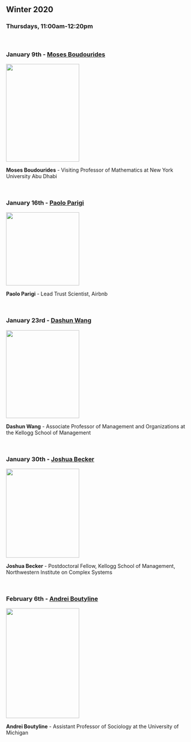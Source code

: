 
## Winter 2020

### Thursdays, 11:00am-12:20pm
<br>

### January 9th - [Moses Boudourides](https://github.com/uchicago-computation-workshop/Winter2020/tree/master/01-09_Boudourides)

<div><img src="https://sonic.northwestern.edu/wp-content/uploads/2018/12/MosesBoudourides2018-768x1024.jpg" width="200" height="267"></div>

**Moses Boudourides** - Visiting Professor of Mathematics at New York University Abu Dhabi

<br>




### January 16th - [Paolo Parigi](https://github.com/uchicago-computation-workshop/Winter2020/tree/master/01-16_Parigi)

<div><img src="https://media.licdn.com/dms/image/C4E03AQG5sGE-ZKgJvA/profile-displayphoto-shrink_200_200/0?e=1583971200&v=beta&t=CmHeURi6WEfD74EKB4K4BsRWaUnxWZi-l3PsDOxJUx4" width="200" height="200"></div>


**Paolo Parigi** - Lead Trust Scientist, Airbnb

<br>


### January 23rd - [Dashun Wang](https://github.com/uchicago-computation-workshop/Winter2020/tree/master/01-23_Wang)

<div><img src="https://images.squarespace-cdn.com/content/v1/5877ca6986e6c00f05f58f84/1492044622990-TX72G7LSEQIN1DROSPXT/ke17ZwdGBToddI8pDm48kMidd_fVERlblIIVuIb_11BZw-zPPgdn4jUwVcJE1ZvWQUxwkmyExglNqGp0IvTJZUJFbgE-7XRK3dMEBRBhUpzc3KhiZEc2ArmSfbaTtWf9zmNXJ2KDrJzvE6EJhpeDqeyhj520k6oYXpa0d8KyfLk/dashing-wang.jpg?format=300w" width="200" height="240"></div>


**Dashun Wang** - Associate Professor of Management and Organizations at the Kellogg School of Management

<br>


### January 30th - [Joshua Becker](https://github.com/uchicago-computation-workshop/Winter2020/tree/master/)

<div><img src="https://www.kellogg.northwestern.edu/-/media/images/faculty/headshot/ay19-20/joshua_becker_250x304.ashx?" width="200" height="243"></div>


**Joshua Becker** - Postdoctoral Fellow, Kellogg School of Management, Northwestern Institute on Complex Systems

<br>


### February 6th - [Andrei Boutyline](https://github.com/uchicago-computation-workshop/Winter2020/tree/master/02-06_Boutyline)

<div><img src="https://lsa.umich.edu/content/michigan-lsa/soc/en/people/faculty/andrei-boutyline/jcr:content/profileImage.transform/profile_portrait/image.1578952216373.jpg" width="200" height="300"></div>


**Andrei Boutyline** - Assistant Professor of Sociology at the University of Michigan

<br>
